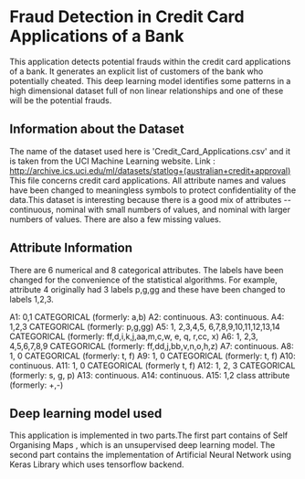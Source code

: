 # Fraud Detection in Credit Card Applications of a Bank

This application detects potential frauds within the credit card applications of a bank. It generates an explicit list of
customers of the bank who potentially cheated. This deep learning model identifies some patterns in a high dimensional dataset
full of non linear relationships and one of these will be the potential frauds.

## Information about the Dataset
The name of the dataset used here is 'Credit_Card_Applications.csv' and it is taken from the UCI Machine Learning website.
Link : http://archive.ics.uci.edu/ml/datasets/statlog+(australian+credit+approval)
This file concerns credit card applications. All attribute names and values have been changed to meaningless symbols to protect confidentiality of the data.This dataset is interesting because there is a good mix of attributes -- continuous, nominal with small numbers of values, and nominal with larger numbers of values. There are also a few missing values. 

## Attribute Information
There are 6 numerical and 8 categorical attributes. The labels have been changed for the convenience of the statistical algorithms. For example, attribute 4 originally had 3 labels p,g,gg and these have been changed to labels 1,2,3.

A1: 0,1 CATEGORICAL (formerly: a,b)
A2: continuous.
A3: continuous.
A4: 1,2,3 CATEGORICAL (formerly: p,g,gg)
A5: 1, 2,3,4,5, 6,7,8,9,10,11,12,13,14 CATEGORICAL (formerly: ff,d,i,k,j,aa,m,c,w, e, q, r,cc, x)
A6: 1, 2,3, 4,5,6,7,8,9 CATEGORICAL (formerly: ff,dd,j,bb,v,n,o,h,z)
A7: continuous.
A8: 1, 0 CATEGORICAL (formerly: t, f)
A9: 1, 0 CATEGORICAL (formerly: t, f)
A10: continuous.
A11: 1, 0 CATEGORICAL (formerly t, f)
A12: 1, 2, 3 CATEGORICAL (formerly: s, g, p)
A13: continuous.
A14: continuous.
A15: 1,2 class attribute (formerly: +,-) 

## Deep learning model used
This application is implemented in two parts.The first part contains of Self Organising Maps , which is an unsupervised deep learning model.
The second part contains the implementation of Artificial Neural Network using Keras Library which uses tensorflow backend.